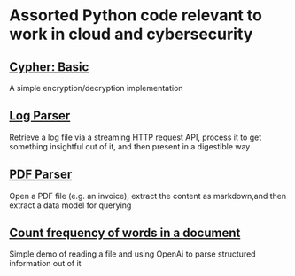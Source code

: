 # Assorted Python code relevant to work in cloud and cybersecurity

## [Cypher: Basic](cypher_basic.py)
A simple encryption/decryption implementation 

## [Log Parser](log_parser.py)
Retrieve a log file via a streaming HTTP request API, process it to get something insightful out of it, and then present in a digestible way

## [PDF Parser](pdf_parser.py)
Open a PDF file (e.g. an invoice), extract the content as markdown,and then extract a data model for querying 

## [Count frequency of words in a document](count_frequency.py)
Simple demo of reading a file and using OpenAi to parse structured information out of it
